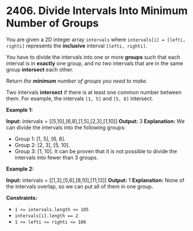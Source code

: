 # 2406. Divide Intervals Into Minimum Number of Groups 

You are given a 2D integer array `intervals` where `intervals[i] = [lefti, righti]` represents the **inclusive** interval `[lefti, righti]`.

You have to divide the intervals into one or more **groups** such that each interval is in **exactly** one group, and no two intervals that are in the same group **intersect** each other.

Return _the **minimum** number of groups you need to make_.

Two intervals **intersect** if there is at least one common number between them. For example, the intervals `[1, 5]` and `[5, 8]` intersect.

**Example 1:**

**Input:** intervals = [[5,10],[6,8],[1,5],[2,3],[1,10]]
**Output:** 3
**Explanation:** We can divide the intervals into the following groups:
- Group 1: [1, 5], [6, 8].
- Group 2: [2, 3], [5, 10].
- Group 3: [1, 10].
It can be proven that it is not possible to divide the intervals into fewer than 3 groups.

**Example 2:**

**Input:** intervals = [[1,3],[5,6],[8,10],[11,13]]
**Output:** 1
**Explanation:** None of the intervals overlap, so we can put all of them in one group.

**Constraints:**

- `1 <= intervals.length <= 105`
- `intervals[i].length == 2`
- `1 <= lefti <= righti <= 106`